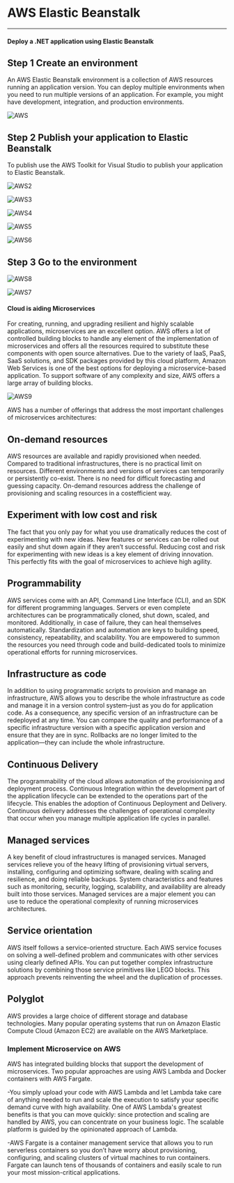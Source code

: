 # AWS Elastic Beanstalk
***
#### Deploy a .NET application using Elastic Beanstalk

## Step 1 Create an environment 

An AWS Elastic Beanstalk environment is a collection of AWS resources running an application version. You can deploy multiple environments when you need to run multiple versions of an application. For example, you might have development, integration, and production environments.

![AWS](https://user-images.githubusercontent.com/34166599/108118240-0b1a8b80-706c-11eb-90f8-fc0e71921826.JPG)

## Step 2 Publish your application to Elastic Beanstalk

To publish use the AWS Toolkit for Visual Studio to publish your application to Elastic Beanstalk.

![AWS2](https://user-images.githubusercontent.com/34166599/108130735-21c9de00-707e-11eb-8cca-8896a391f45c.JPG)


![AWS3](https://user-images.githubusercontent.com/34166599/108130888-5ccc1180-707e-11eb-8b73-f91dd5b7acd4.JPG)


![AWS4](https://user-images.githubusercontent.com/34166599/108130909-69506a00-707e-11eb-803b-216a60135ad9.JPG)


![AWS5](https://user-images.githubusercontent.com/34166599/108131327-19be6e00-707f-11eb-87fe-161bd635bb2b.JPG)


![AWS6](https://user-images.githubusercontent.com/34166599/108131348-217e1280-707f-11eb-8337-c704e45c0b26.JPG)



## Step 3 Go to the environment

![AWS8](https://user-images.githubusercontent.com/34166599/108132059-41fa9c80-7080-11eb-96ac-a37c663c92d1.JPG)

![AWS7](https://user-images.githubusercontent.com/34166599/108131378-2b077a80-707f-11eb-84fe-59e4ee409831.JPG)


#### Cloud is aiding Microservices

For creating, running, and upgrading resilient and highly scalable applications, microservices are an excellent option. AWS offers a lot of controlled building blocks to handle any element of the implementation of microservices and offers all the resources required to substitute these components with open source alternatives. Due to the variety of IaaS, PaaS, SaaS solutions, and SDK packages provided by this cloud platform, Amazon Web Services is one of the best options for deploying a microservice-based application. To support software of any complexity and size, AWS offers a large array of building blocks.

![AWS9](https://user-images.githubusercontent.com/34166599/108140737-5a72b300-7090-11eb-9416-50a287fc4728.JPG)



AWS has a number of offerings that address the most important challenges of
microservices architectures:

## On-demand resources 
AWS resources are available and rapidly provisioned when needed. Compared to traditional infrastructures, there is no practical limit on resources. Different environments and versions of services can temporarily or persistently co-exist. There is no need for difficult forecasting and guessing capacity. On-demand resources address the challenge of provisioning and scaling resources in a costefficient way.

## Experiment with low cost and risk 
The fact that you only pay for what you use dramatically reduces the cost of experimenting with new ideas. New features or services can be rolled out easily and shut down again if they aren’t successful. Reducing cost and risk for experimenting with new ideas is a key element of driving innovation. This perfectly fits with the goal of microservices to achieve high agility.

## Programmability 
AWS services come with an API, Command Line Interface (CLI), and an SDK for different programming languages. Servers or even complete architectures can be programmatically cloned, shut down, scaled, and monitored. Additionally, in case of failure, they can heal themselves automatically. Standardization and automation are keys to building speed, consistency, repeatability, and scalability. You are empowered to summon the resources you need through code and build-dedicated tools to minimize operational efforts for running microservices.


## Infrastructure as code 
In addition to using programmatic scripts  to provision and manage an infrastructure, AWS allows you to describe the whole infrastructure as code and manage it in a version control system–just as you do for application code. As a consequence, any specific version of an infrastructure can be redeployed at any time. You can compare the quality and performance of a specific infrastructure version with a specific application version and ensure that they are in
sync. Rollbacks are no longer limited to the application—they can include the whole infrastructure. 

## Continuous Delivery 
The programmability of the cloud allows automation of the provisioning and deployment process. Continuous Integration within the development part of the application lifecycle can be extended to the operations part of the lifecycle. This enables the adoption of Continuous Deployment and Delivery. Continuous delivery addresses the challenges of operational complexity that occur when you manage multiple application life cycles in parallel.

## Managed services 
A key benefit of cloud infrastructures is managed services. Managed services relieve you of the heavy lifting of provisioning virtual servers, installing, configuring and optimizing software, dealing with scaling and resilience, and doing reliable backups. System characteristics and features such as monitoring, security,
logging, scalability, and availability are already built into those services. Managed services are a major element you can use to reduce the operational complexity of running microservices architectures.

## Service orientation 
AWS itself follows a service-oriented structure. Each AWS service focuses on solving a well-defined problem and communicates with other services using clearly defined APIs. You can put together complex infrastructure solutions by combining those service primitives like LEGO blocks. This approach prevents reinventing
the wheel and the duplication of processes.

## Polyglot 
AWS provides a large choice of different storage and database technologies. Many popular operating systems that run on Amazon Elastic Compute Cloud (Amazon EC2) are available on the AWS Marketplace.

### Implement Microservice on AWS

AWS has integrated building blocks that support the development of microservices. Two popular approaches are using AWS Lambda and Docker containers with AWS Fargate.

-You simply upload your code with AWS Lambda and let Lambda take care of anything needed to run and scale the execution to satisfy your specific demand curve with high availability. One of AWS Lambda's greatest benefits is that you can move quickly: since protection and scaling are handled by AWS, you can concentrate on your business logic. The scalable platform is guided by the opinionated approach of Lambda.

-AWS Fargate is a container management service that allows you to run serverless containers so you don’t have worry about provisioning, configuring, and scaling clusters of virtual machines to run containers. Fargate can launch tens of thousands of containers and easily scale to run your most mission-critical applications.




